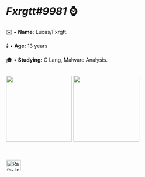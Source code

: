 # *Fxrgtt#9981* ⌚

✉️ • **Name:** Lucas/Fxrgtt.

🕯️ • **Age:** 13 years

🎓 • **Studying:** C Lang, Malware Analysis.
##
<div>
  <a href="https://github.com/Fxrgtt">
  <img height="180em" src="https://github-readme-stats.vercel.app/api?username=Fxrgtt&show_icons=true&theme=dark&include_all_commits=true&count_private=true"/>
  <img height="180em" src="https://github-readme-stats.vercel.app/api/top-langs/?username=Fxrgtt&layout=compact&langs_count=7&theme=dark"/>
</div>

##

<div style="display: inline_block"><br>
  <img align="center" alt="Rafa-Js" height="30" width="40" src="https://cdn.jsdelivr.net/gh/devicons/devicon/icons/c/c-original.svg">
</div>
